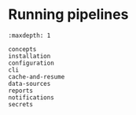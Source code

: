 
# Running pipelines

```{toctree}
:maxdepth: 1

concepts
installation
configuration
cli
cache-and-resume
data-sources
reports
notifications
secrets
```
